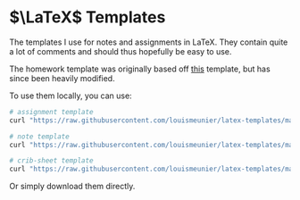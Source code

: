 # $\LaTeX$ Templates

The templates I use for notes and assignments in LaTeX. They contain quite a lot of comments and should thus hopefully be easy to use. 

The homework template was originally based off [this](https://www.overleaf.com/latex/templates/homework-template/wyqwgcrfxktj) template, but has since been heavily modified.

To use them locally, you can use:

```bash
# assignment template
curl "https://raw.githubusercontent.com/louismeunier/latex-templates/main/assignment-template/ASSIGNMENT%20TEMPLATE.tex" > assignment.tex && curl "https://raw.githubusercontent.com/louismeunier/latex-templates/main/assignment-template/betterqs.sty" > betterqs.sty && curl https://raw.githubusercontent.com/louismeunier/latex-templates/main/assignment-template/shortcuts.sty > shortcuts.sty
```

```bash
# note template
curl "https://raw.githubusercontent.com/louismeunier/latex-templates/main/note-template/NOTE%20TEMPLATE.tex" > note.tex && curl "https://raw.githubusercontent.com/louismeunier/latex-templates/main/note-template/shortcuts.sty" > shortcuts.sty
```
```bash
# crib-sheet template
curl "https://raw.githubusercontent.com/louismeunier/latex-templates/main/note-template/shortcuts.sty" > crib.tex
```
Or simply download them directly.